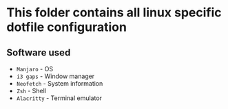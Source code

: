 # This folder contains all linux specific dotfile configuration

## Software used
- `Manjaro` - OS
- `i3 gaps` - Window manager
- `Neofetch` - System information
- `Zsh` - Shell
- `Alacritty` - Terminal emulator
